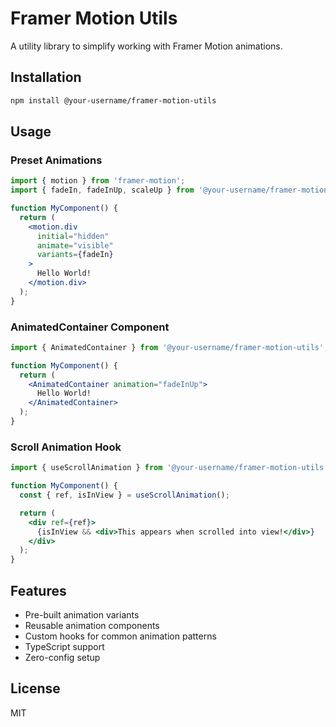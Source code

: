 # Framer Motion Utils

A utility library to simplify working with Framer Motion animations.

## Installation

```bash
npm install @your-username/framer-motion-utils
```

## Usage

### Preset Animations

```jsx
import { motion } from 'framer-motion';
import { fadeIn, fadeInUp, scaleUp } from '@your-username/framer-motion-utils';

function MyComponent() {
  return (
    <motion.div
      initial="hidden"
      animate="visible"
      variants={fadeIn}
    >
      Hello World!
    </motion.div>
  );
}
```

### AnimatedContainer Component

```jsx
import { AnimatedContainer } from '@your-username/framer-motion-utils';

function MyComponent() {
  return (
    <AnimatedContainer animation="fadeInUp">
      Hello World!
    </AnimatedContainer>
  );
}
```

### Scroll Animation Hook

```jsx
import { useScrollAnimation } from '@your-username/framer-motion-utils';

function MyComponent() {
  const { ref, isInView } = useScrollAnimation();

  return (
    <div ref={ref}>
      {isInView && <div>This appears when scrolled into view!</div>}
    </div>
  );
}
```

## Features

- Pre-built animation variants
- Reusable animation components
- Custom hooks for common animation patterns
- TypeScript support
- Zero-config setup

## License

MIT